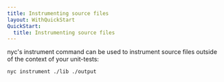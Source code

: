 ```yaml
---
title: Instrumenting source files
layout: WithQuickStart
QuickStart:
  title: Instrumenting source files
---
```


nyc's instrument command can be used to instrument source files outside of the context of your unit-tests:

```bash
nyc instrument ./lib ./output
```
